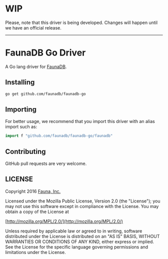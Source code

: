 # WIP

Please, note that this driver is being developed. Changes will happen until we have an official release.

-----

# FaunaDB Go Driver

A Go lang driver for [FaunaDB](https://fauna.com/).

## Installing

```bash
go get github.com/faunadb/faunadb-go
```

## Importing

For better usage, we recommend that you import this driver with an alias import
such as:

```go
import f "github.com/faunadb/faunadb-go/faunadb"
```

## Contributing

GitHub pull requests are very welcome.

## LICENSE

Copyright 2016 [Fauna, Inc.](https://fauna.com/)

Licensed under the Mozilla Public License, Version 2.0 (the
"License"); you may not use this software except in compliance with
the License. You may obtain a copy of the License at

[http://mozilla.org/MPL/2.0/](http://mozilla.org/MPL/2.0/)

Unless required by applicable law or agreed to in writing, software
distributed under the License is distributed on an "AS IS" BASIS,
WITHOUT WARRANTIES OR CONDITIONS OF ANY KIND, either express or
implied. See the License for the specific language governing
permissions and limitations under the License.
